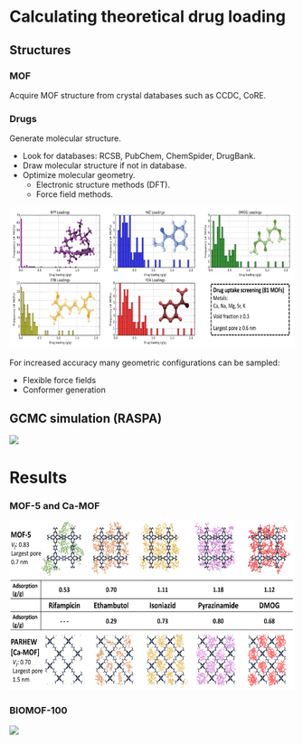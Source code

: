 # Calculating theoretical drug loading

## Structures

### MOF
Acquire MOF structure from crystal databases such as CCDC, CoRE.

### Drugs
Generate molecular structure.
- Look for databases: RCSB, PubChem, ChemSpider, DrugBank.
- Draw molecular structure if not in database.
- Optimize molecular geometry.
  - Electronic structure methods (DFT).
  - Force field methods.

<img src="assets/img/DrugUptakeHist-screening1.PNG" height=250>

For increased accuracy many geometric configurations can be sampled:
- Flexible force fields
- Conformer generation

## GCMC simulation (RASPA)

<img src="assets/img/gcmc-adsorption.gif" height=300>

# Results

### MOF-5 and Ca-MOF
<img src="assets/img/DrugUptakes.PNG" height=300>

### BIOMOF-100

<img src="assets/img/BMOF_FIG3.png" height=252>
